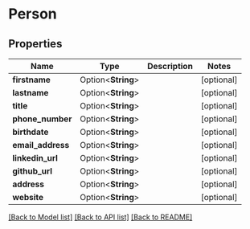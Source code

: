 # Person

## Properties

Name | Type | Description | Notes
------------ | ------------- | ------------- | -------------
**firstname** | Option<**String**> |  | [optional]
**lastname** | Option<**String**> |  | [optional]
**title** | Option<**String**> |  | [optional]
**phone_number** | Option<**String**> |  | [optional]
**birthdate** | Option<**String**> |  | [optional]
**email_address** | Option<**String**> |  | [optional]
**linkedin_url** | Option<**String**> |  | [optional]
**github_url** | Option<**String**> |  | [optional]
**address** | Option<**String**> |  | [optional]
**website** | Option<**String**> |  | [optional]

[[Back to Model list]](../README.md#documentation-for-models) [[Back to API list]](../README.md#documentation-for-api-endpoints) [[Back to README]](../README.md)


